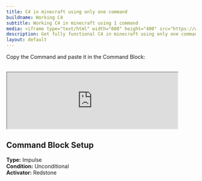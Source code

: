 ```yaml
---
title: C4 in minecraft using only one command
buildname: Working C4
subtitle: Working C4 in minecraft using 1 command
media: <iframe type="text/html" width="600" height="400" src="https://www.youtube.com/embed/GPy6StcfeRM" frameborder="0"></iframe>
description: Get fully functional C4 in minecraft using only one command! You can detonate these C4 wirelessly using a remote controller.
layout: default
---
```


<p>

Copy the Command and paste it in the Command Block: <br/><br/>
<iframe src="https://myoctagon.github.io/asset/c4onecmd/command.html" width="90%"></iframe>

</p>

<h2 class="content-header">
Command Block Setup
</h2>

<p class="lead text-muted">

<b>Type:</b> Impulse <br>
<b>Condition:</b> Unconditional <br>
<b>Activator:</b> Redstone <br>

</p>


<br/>
